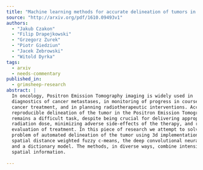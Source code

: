 ```yaml
---
title: "Machine learning methods for accurate delineation of tumors in PET   images"
source: "http://arxiv.org/pdf/1610.09493v1"
authors:
  - "Jakub Czakon"
  - "Filip Drapejkowski"
  - "Grzegorz Zurek"
  - "Piotr Giedziun"
  - "Jacek Zebrowski"
  - "Witold Dyrka"
tags:
  - arxiv
  - needs-commentary
published_in:
  - grimsheep-research
abstract: |
  In oncology, Positron Emission Tomography imaging is widely used in
  diagnostics of cancer metastases, in monitoring of progress in course of the
  cancer treatment, and in planning radiotherapeutic interventions. Accurate and
  reproducible delineation of the tumor in the Positron Emission Tomography scans
  remains a difficult task, despite being crucial for delivering appropriate
  radiation dose, minimizing adverse side-effects of the therapy, and reliable
  evaluation of treatment. In this piece of research we attempt to solve the
  problem of automated delineation of the tumor using 3d implementations of the
  spatial distance weighted fuzzy c-means, the deep convolutional neural network
  and a dictionary model. The methods, in diverse ways, combine intensity and
  spatial information.
  
---
```

